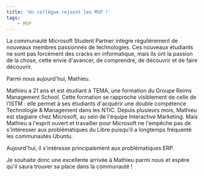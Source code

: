 ```yaml
---
title: 'Un collègue rejoint les MSP !'
tags:
    - MSP
---
```


La communauté Microsoft Student Partner intègre régulièrement de nouveaux
membres passionnés de technologies. Ces nouveaux étudiants ne sont pas forcément
des cracks en informatique, mais ils ont la passion de la chose, cette envie
d'avancer, de comprendre, de découvrir et de faire découvrir.

Parmi nous aujourd'hui, Mathieu.

Mathieu a 21 ans et est étudiant à TEMA, une formation du Groupe Reims
Management School. Cette formation se rapproche visiblement de celle de
l'ISTM&nbsp;: elle permet à ses étudiants d'acquérir une double compétence
Technologie &amp; Management dans les NTIC. Depuis plusieurs mois, Mathieu est
stagiaire chez Microsoft, au sein de l'équipe Interactive Marketing. Mais
Mathieu a l'esprit ouvert et travailler pour Microsoft ne l'empêche pas de
s'intéresser aux problématiques du Libre puisqu'il a longtemps fréquenté les
communautés Ubuntu.

Aujourd'hui, il s'intéresse principalement aux problématiques ERP.

Je souhaite donc une excellente arrivée à Mathieu parmi nous et espère qu'il
saura trouver sa place dans la communauté&nbsp;!
